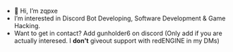 - 👋 Hi, I’m zqpxe
- I’m interested in Discord Bot Developing, Software Development & Game Hacking. 
-  Want to get in contact? Add gunholder6 on discord (Only add if you are actually interesed. I **don't** giveout support with redENGINE in my DMs)


<!---
zqpxe/zqpxe is a ✨ special ✨ repository because its `README.md` (this file) appears on your GitHub profile.
You can click the Preview link to take a look at your changes.
--->
